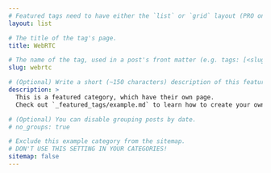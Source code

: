 ```yaml
---
# Featured tags need to have either the `list` or `grid` layout (PRO only).
layout: list

# The title of the tag's page.
title: WebRTC

# The name of the tag, used in a post's front matter (e.g. tags: [<slug>]).
slug: webrtc

# (Optional) Write a short (~150 characters) description of this featured tag.
description: >
  This is a featured category, which have their own page.
  Check out `_featured_tags/example.md` to learn how to create your own.

# (Optional) You can disable grouping posts by date.
# no_groups: true

# Exclude this example category from the sitemap.
# DON'T USE THIS SETTING IN YOUR CATEGORIES!
sitemap: false
---
```

